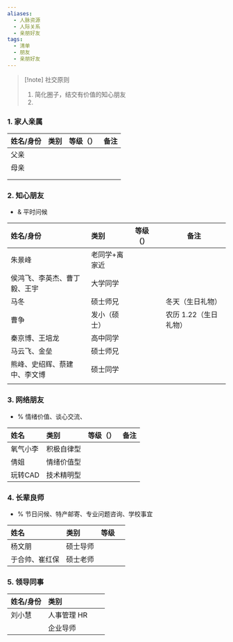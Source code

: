 ```yaml
---
aliases:
  - 人脉资源
  - 人际关系
  - 亲朋好友
tags:
  - 清单
  - 朋友
  - 亲朋好友
---
```

> [!note] 社交原则
> 1. 简化圈子，结交有价值的知心朋友
> 2. 
### 1. 家人亲属 
| 姓名/身份 | 类别  | 等级（） | 备注  |
| :---- | :-- | :--- | --- |
| 父亲    |     |      |     |
| 母亲    |     |      |     |
|       |     |      |     |
|       |     |      |     |
### 2. 知心朋友
- & 平时问候

| 姓名/身份          | 类别      | 等级（） | 备注            |
| :------------- | :------ | :--- | ------------- |
| 朱景峰            | 老同学+离家近 |      |               |
| 侯鸿飞、李英杰、曹丁毅、王宇 | 大学同学    |      |               |
| 马冬             | 硕士师兄    |      | 冬天（生日礼物）      |
| 曹争             | 发小（硕士）  |      | 农历 1.22（生日礼物） |
| 秦京博、王培龙        | 高中同学    |      |               |
| 马云飞、金垒         | 硕士师兄    |      |               |
| 熊峰、史绍辉、蔡建中、李文博 | 硕士同学    |      |               |
|                |         |      |               |
### 3. 网络朋友
- % 情绪价值、谈心交流、

| 姓名    | 类别    | 等级（） | 备注  |
| :---- | :---- | :--- | --- |
| 氧气小李  | 积极自律型 |      |     |
| 倩姐    | 情绪价值型 |      |     |
| 玩转CAD | 技术精明型 |      |     |
### 4. 长辈良师 
- % 节日问候、特产邮寄、专业问题咨询、学校事宜

| 姓名      | 类别   | 等级  |     |
| :------ | :--- | :-- | --- |
| 杨文朋     | 硕士导师 |     |     |
| 于合帅、崔红保 | 硕士老师 |     |     |
### 5. 领导同事
| 姓名/身份 | 类别      |     |     |
| :---- | :------ | :-- | --- |
| 刘小慧   | 人事管理 HR |     |     |
|       | 企业导师    |     |     |
